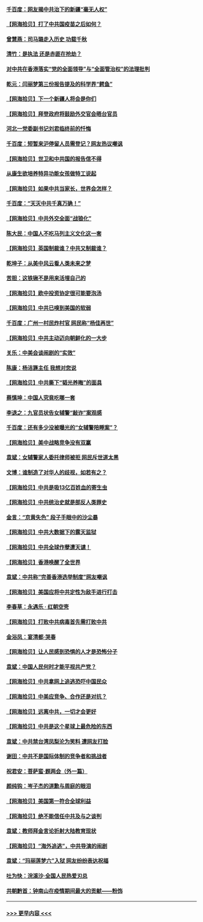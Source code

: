 #### [千百度：网友揭中共治下的新疆“毫无人权”](../pages/nsc993/n12858385.md?t=04052051) 
#### [【网海拾贝】打了中共国疫苗之后如何？](../pages/nsc993/n12857866.md?t=04052051) 
#### [曾慧燕：司马璐走入历史 功载千秋](../pages/nsc993/n12856996.md?t=04052051) 
#### [清竹：是执法 还是赤匪在抢劫？](../pages/nsc993/n12856952.md?t=04052051) 
#### [对中共在香港落实“党的全面领导”与“全面管治权”的法理批判](../pages/nsc993/n12856929.md?t=04052051) 
#### [乾元：闫丽梦第三份报告提及的科学界“鳄鱼”](../pages/nsc993/n12855985.md?t=04052051) 
#### [【网海拾贝】下一个新疆人将会是你们](../pages/nsc993/n12855864.md?t=04052051) 
#### [【网海拾贝】拜登政府将鼓励外交官会晤台官员](../pages/nsc993/n12853615.md?t=04052051) 
#### [河北一党委副书记刘君临终前的忏悔](../pages/nsc993/n12849420.md?t=04052051) 
#### [千百度：短暂来沪停留人员需登记？网友热议嘲讽](../pages/nsc993/n12853497.md?t=04052051) 
#### [【网海拾贝】世卫和中共国的报告信不得](../pages/nsc993/n12850902.md?t=04052051) 
#### [从康生欲培养特异功能女孩做特工说起](../pages/nsc993/n12849289.md?t=04052051) 
#### [【网海拾贝】如果中共当家长，世界会怎样？](../pages/nsc993/n12848436.md?t=04052051) 
#### [千百度：“天灭中共千真万确！”](../pages/nsc993/n12845659.md?t=04052051) 
#### [【网海拾贝】中共外交全面“战狼化”](../pages/nsc993/n12845607.md?t=04052051) 
#### [陈大民：中国人不吃马列主义文化这一套](../pages/nsc993/n12842496.md?t=04052051) 
#### [【网海拾贝】英国制裁谁？中共又制裁谁？](../pages/nsc993/n12840909.md?t=04052051) 
#### [乾坤子：从美中风云看人类未来之梦](../pages/nsc993/n12840590.md?t=04052051) 
#### [苦胆：这铁锹不是用来活埋自己的](../pages/nsc993/n12839512.md?t=04052051) 
#### [【网海拾贝】欧中投资协定很可能要泡汤](../pages/nsc993/n12835122.md?t=04052051) 
#### [【网海拾贝】中共已嗅到美国的软弱](../pages/nsc993/n12832411.md?t=04052051) 
#### [千百度：广州一村民炸村官 网民称“杨佳再世”](../pages/nsc993/n12832380.md?t=04052051) 
#### [【网海拾贝】中共主动迈向朝鲜化的一大步](../pages/nsc993/n12829887.md?t=04052051) 
#### [关乐：中美会谈闹剧的“实效”](../pages/nsc993/n12826698.md?t=04052051) 
#### [陈康：杨洁篪主任  我想对您说](../pages/nsc993/n12826609.md?t=04052051) 
#### [【网海拾贝】中共撕下“韬光养晦”的面具](../pages/nsc993/n12826459.md?t=04052051) 
#### [蔡慎坤：中国人究竟吃哪一套](../pages/nsc993/n12826010.md?t=04052051) 
#### [李退之：九官员状告女辅警“敲诈”案观感](../pages/nsc993/n12823984.md?t=04052051) 
#### [千百度：还有多少没被曝光的“女辅警陪睡案”？](../pages/nsc993/n12822136.md?t=04052051) 
#### [【网海拾贝】美中战略竞争没有双赢](../pages/nsc993/n12822105.md?t=04052051) 
#### [袁斌：女辅警家人委托律师被拒 网民斥世道太黑](../pages/nsc993/n12822004.md?t=04052051) 
#### [文博：谁制造了对华人的歧视，如若有之？](../pages/nsc993/n12821635.md?t=04052051) 
#### [【网海拾贝】中共是吸13亿百姓血的寄生虫](../pages/nsc993/n12819191.md?t=04052051) 
#### [【网海拾贝】中共统治史就是部反人类罪史](../pages/nsc993/n12816738.md?t=04052051) 
#### [金言：“京黄失色” 段子手眼中的沙尘暴](../pages/nsc993/n12815700.md?t=04052051) 
#### [【网海拾贝】中共大数据下的露天监狱](../pages/nsc993/n12811075.md?t=04052051) 
#### [【网海拾贝】中共全球作孽遭天谴！](../pages/nsc993/n12810258.md?t=04052051) 
#### [【网海拾贝】香港唤醒了全世界](../pages/nsc993/n12809100.md?t=04052051) 
#### [袁斌：中共称“完善香港选举制度”网友嘲讽](../pages/nsc993/n12808994.md?t=04052051) 
#### [【网海拾贝】美国应将中共定性为敌手进行打击](../pages/nsc993/n12806870.md?t=04052051) 
#### [李春草：永遇乐 · 红朝空壳](../pages/nsc993/n12805365.md?t=04052051) 
#### [【网海拾贝】打败中共病毒首先需打败中共](../pages/nsc993/n12803930.md?t=04052051) 
#### [金浴凤：宴清都‧哭春](../pages/nsc993/n12801601.md?t=04052051) 
#### [【网海拾贝】让人民感到恐惧的人才是恐怖分子](../pages/nsc993/n12799347.md?t=04052051) 
#### [袁斌：中国人民何时才能平视共产党？](../pages/nsc993/n12799306.md?t=04052051) 
#### [【网海拾贝】中共拿网上追逃恐吓中国民众](../pages/nsc993/n12796905.md?t=04052051) 
#### [【网海拾贝】中美应竞争、合作还是对抗？](../pages/nsc993/n12794675.md?t=04052051) 
#### [【网海拾贝】远离中共，一切才会更好](../pages/nsc993/n12793572.md?t=04052051) 
#### [【网海拾贝】中共是这个星球上最危险的东西](../pages/nsc993/n12791400.md?t=04052051) 
#### [袁斌：中共禁台湾凤梨沦为笑料 遭网友打脸](../pages/nsc993/n12791335.md?t=04052051) 
#### [谢田：中共不是国际体制的竞争者和挑战者](../pages/nsc993/n12791212.md?t=04052051) 
#### [祝君安：菩萨蛮·题两会（外一篇）](../pages/nsc993/n12786801.md?t=04052051) 
#### [颜纯钩：岑子杰的道歉与周庭的眼泪](../pages/nsc993/n12786775.md?t=04052051) 
#### [【网海拾贝】美国第一符合全球利益](../pages/nsc993/n12786666.md?t=04052051) 
#### [【网海拾贝】绝不能信任中共及与之谈判](../pages/nsc993/n12784266.md?t=04052051) 
#### [袁斌：教师拜金言论折射大陆教育现状](../pages/nsc993/n12783868.md?t=04052051) 
#### [【网海拾贝】“海外追逃”，中共导演的闹剧](../pages/nsc993/n12781638.md?t=04052051) 
#### [袁斌：“玛丽莲梦六”入狱 网友纷纷表达祝福](../pages/nsc993/n12781432.md?t=04052051) 
#### [吐为快：浣溪沙·全国人民热爱刃总](../pages/nsc993/n12781393.md?t=04052051) 
#### [共朝黔首：钟南山在疫情期间最大的贡献——粉饰](../pages/nsc993/n12781374.md?t=04052051) 

----
#### [ >>> 更早内容 <<< ](../indexes/nsc993-earlier.md)
